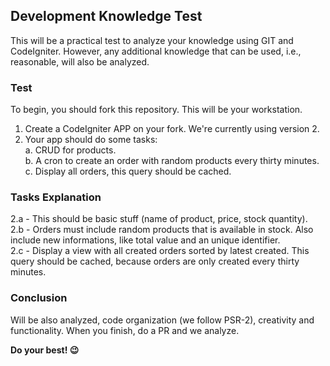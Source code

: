 ## Development Knowledge Test

This will be a practical test to analyze your knowledge using GIT and CodeIgniter. However, any additional knowledge that can be used, i.e., reasonable, will also be analyzed.

### Test

To begin, you should fork this repository. This will be your workstation.

1. Create a CodeIgniter APP on your fork. We're currently using version 2.
2. Your app should do some tasks:  
 a. CRUD for products.  
 b. A cron to create an order with random products every thirty minutes.  
 c. Display all orders, this query should be cached.  

### Tasks Explanation

2.a - This should be basic stuff (name of product, price, stock quantity).  
2.b - Orders must include random products that is available in stock. Also include new informations, like total value and an unique identifier.  
2.c - Display a view with all created orders sorted by latest created. This query should be cached, because orders are only created every thirty minutes.  

### Conclusion

Will be also analyzed, code organization (we follow PSR-2), creativity and functionality.
When you finish, do a PR and we analyze.

**Do your best! :wink:**
